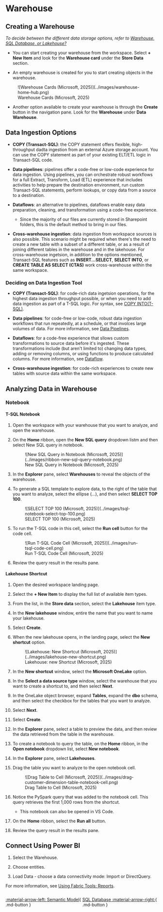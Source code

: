 # Warehouse

## Creating a Warehouse

*To decide between the different data storage options, refer to [Warehouse, SQL Database, or Lakehouse?](../terminology/store_data.md#warehouse-sql-database-or-lakehouse)*

- You can start creating your warehouse from the workspace. Select **+ New Item** and look for the **Warehouse card** under the **Store Data** section.

- An empty warehouse is created for you to start creating objects in the warehouse.

<figure markdown="span">
![Warehouse Cards (Microsoft, 2025)](../images/warehouse-home-hub.png)
<figcaption>Warehouse Cards (Microsoft, 2025)</figcaption>
</figure>

- Another option available to create your warehouse is through the **Create** button in the navigation pane. Look for the **Warehouse** under **Data Warehouse**.

## Data Ingestion Options

- **COPY (Transact-SQL)**: the COPY statement offers flexible, high-throughput dadta ingestion from an external Azure storage account. You can use the COPY statement as part of your existing ELT/ETL logic in Transact-SQL code.

- **Data pipelines**: pipelines offer a code-free or low-code experience for data ingestion. Using pipelines, you can orchestrate robust workflows for a full Extract, Transform, Load (ETL) experience that includes activities to help prepare the destination environment, run custom Transact-SQL statements, perform lookups, or copy data from a source to a destination.

- **Dataflows**: an alternative to pipelines, dataflows enable easy data preparation, cleaning, and transformation using a code-free experience. 

    - Since the majority of our files are currently stored in Sharepoint folders, this is the default method to bring in our files.

- **Cross-warehouse ingestion**: data ingestion from workspace sources is also possible. This scenario might be required when there's the need to create a new table with a subset of a different table, or as a result of joining different tables in the warehouse and in the lakehouse. For cross-warehouse ingetsion, in addition to the options mentioned, Transact-SQL features such as **INSERT...SELECT**, **SELECT INTO**, or **CREATE TABLE AS SELECT (CTAS)** work cross-warehouse within the same workspace.

### Deciding on Data Ingestion Tool

- **COPY (Transact-SQL)**: for code-rich data ingetsion operations, for the highest data ingestion throughput possible, or when you need to add data ingestion as part of a T-SQL logic. For syntax, see [COPY INTO(T-SQL)](https://learn.microsoft.com/en-us/sql/t-sql/statements/copy-into-transact-sql?view=fabric&preserve-view=true).

- **Data pipelines**: for code-free or low-code, robust data ingestion workflows that run repeatedly, at a schedule, or that involces large volumes of data. For more information, see [Data Pipelines](./pipelines.md).

- **Dataflows**: for a code-free experience that sllows custom transformations to source data before it's ingested. These transformations include (but aren't limited to) changing data types, adding or removing columns, or using functions to produce calculated columns. For more information, see [Dataflow](./dataflow.md).

- **Cross-warehouse ingestion**: for code-rich experiences to create new tables with source data within the same workspace.

## Analyzing Data in Warehouse

### Notebook

#### T-SQL Notebook

1. Open the workspace with your warehouse that you want to analyze, and open the warehouse.

2. On the **Home** ribbon, open the **New SQL query** dropdown listm and then select New SQL query in notebook.

    <figure markdown="span">
    ![New SQL Query in Notebook (Microsoft, 2025)](../images/ribbon-new-sql-query-notebook.png)
    <figcaption>New SQL Query in Notebook (Microsoft, 2025)</figcaption>
    </figure>

3. In the **Explorer** pane, select **Warehouses** to reveal the objects of the warehouse.

4. To generate a SQL template to explore data, to the right of the table that you want to analyze, select the ellipse (...), and then select **SELECT TOP 100**.

    <figure markdown="span">
    ![SELECT TOP 100 (Microsoft, 2025)](../images/tsql-notebook-select-top-100.png)
    <figcaption>SELECT TOP 100 (Microsoft, 2025)</figcaption>
    </figure>

5. To run the T-SQL code in this cell, select the **Run cell** button for the code cell.

    <figure markdown="span">
    ![Run T-SQL Code Cell (Microsoft, 2025)](../images/run-tsql-code-cell.png)
    <figcaption>Run T-SQL Code Cell (Microsoft, 2025)</figcaption>
    </figure>

6. Review the query result in the results pane.

#### Lakehouse Shortcut

1. Open the desired workspace landing page.

2. Select the **+ New Item** to display the full list of available item types.

3. From the list, in the **Store data** section, select the **Lakehouse** item type.

4. In the **New lakehouse** window, entire the name that you want to name your lakehouse.

5. Select **Create**.

6. When the new lakehouse opens, in the landing page, select the **New shortcut** option.

    <figure markdown="span">
    ![Lakehouse: New Shortcut (Microsoft, 2025)](../images/lakehouse-new-shortcut.png)
    <figcaption>Lakehouse: new Shortcut (Microsoft, 2025)</figcaption>
    </figure>

7. In the **New shortcut** window, select the **Microsoft OneLake** option.

8. In the **Select a data source type** window, select the warehouse that you want to create a shortcut to, and then select **Next**.

9. In the OneLake object browser, expand **Tables**, expand the **dbo** schema, and then select the checkbox for the tables that you want to analyze.

10. Select **Next**.

11. Select **Create**.

12. In the **Explorer** pane, select a table to preview the data, and then review the data retrieved from the table in the warehouse.

13. To create a notebook to query the table, on the **Home** ribbon, in the **Open notebook** dropdown list, select **New notebook**.

14. In the **Explorer** pane, select **Lakehouses**.

15. Drag the table you want to analyze to the open notebook cell.

    <figure markdown="span">
    ![Drag Table to Cell (Microsoft, 2025)](../images/drag-customer-dimension-table-notebook-cell.png)
    <figcaption>Drag Table to Cell (Microsoft, 2025)</figcaption>
    </figure>

16. Notice the PySpark query that was added to the notebook cell. This query retrieves the first 1,000 rows from the shortcut.

    - This notebook can also be opened in VS Code.

17. On the **Home** ribbon, select the **Run all** button.

18. Review the query result in the results pane.

## Connect Using Power BI

1. Select the Warehouse.

2. Choose entities.

3. Load Data - choose a data connectivity mode: Import or DirectQuery.

For more information, see [Using Fabric Tools: Reports](./reports.md).

<div style="display: flex; justify-content: space-between;" markdown="1">

[:material-arrow-left: Semantic Model](./semantic_model.md){ .md-button }

[SQL Database :material-arrow-right:](./sql_database.md){ .md-button }

</div>